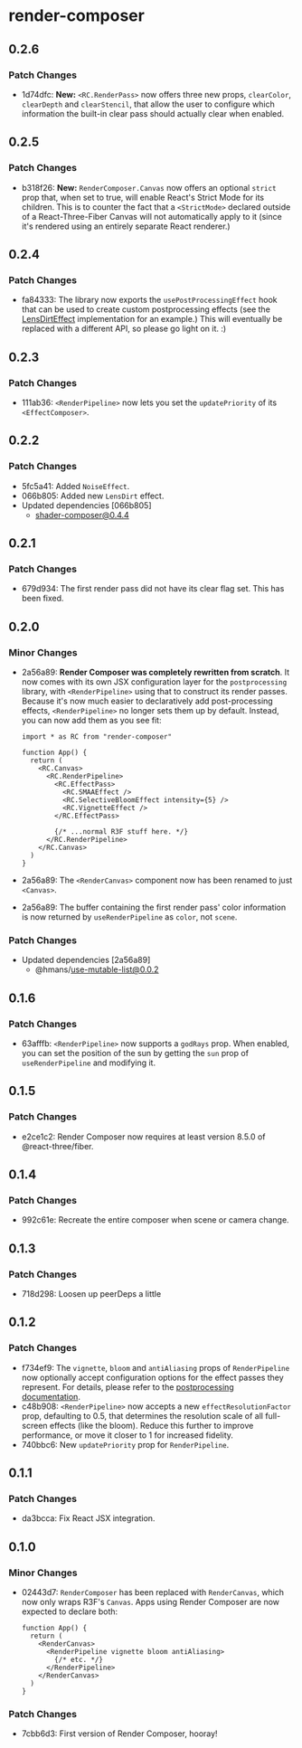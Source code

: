 # render-composer

## 0.2.6

### Patch Changes

- 1d74dfc: **New:** `<RC.RenderPass>` now offers three new props, `clearColor`, `clearDepth` and `clearStencil`, that allow the user to configure which information the built-in clear pass should actually clear when enabled.

## 0.2.5

### Patch Changes

- b318f26: **New:** `RenderComposer.Canvas` now offers an optional `strict` prop that, when set to true, will enable React's Strict Mode for its children. This is to counter the fact that a `<StrictMode>` declared outside of a React-Three-Fiber Canvas will not automatically apply to it (since it's rendered using an entirely separate React renderer.)

## 0.2.4

### Patch Changes

- fa84333: The library now exports the `usePostProcessingEffect` hook that can be used to create custom postprocessing effects (see the [LensDirtEffect](https://github.com/hmans/composer-suite/blob/ea4310f08ce5693e5fac4e6e59e97bf6fffa0144/packages/render-composer/src/effects/LensDirtEffect.tsx) implementation for an example.) This will eventually be replaced with a different API, so please go light on it. :)

## 0.2.3

### Patch Changes

- 111ab36: `<RenderPipeline>` now lets you set the `updatePriority` of its `<EffectComposer>`.

## 0.2.2

### Patch Changes

- 5fc5a41: Added `NoiseEffect`.
- 066b805: Added new `LensDirt` effect.
- Updated dependencies [066b805]
  - shader-composer@0.4.4

## 0.2.1

### Patch Changes

- 679d934: The first render pass did not have its clear flag set. This has been fixed.

## 0.2.0

### Minor Changes

- 2a56a89: **Render Composer was completely rewritten from scratch**. It now comes with its own JSX configuration layer for the `postprocessing` library, with `<RenderPipeline>` using that to construct its render passes. Because it's now much easier to declaratively add post-processing effects, `<RenderPipeline>` no longer sets them up by default. Instead, you can now add them as you see fit:

  ```tsx
  import * as RC from "render-composer"

  function App() {
    return (
      <RC.Canvas>
        <RC.RenderPipeline>
          <RC.EffectPass>
            <RC.SMAAEffect />
            <RC.SelectiveBloomEffect intensity={5} />
            <RC.VignetteEffect />
          </RC.EffectPass>

          {/* ...normal R3F stuff here. */}
        </RC.RenderPipeline>
      </RC.Canvas>
    )
  }
  ```

- 2a56a89: The `<RenderCanvas>` component now has been renamed to just `<Canvas>`.
- 2a56a89: The buffer containing the first render pass' color information is now returned by `useRenderPipeline` as `color`, not `scene`.

### Patch Changes

- Updated dependencies [2a56a89]
  - @hmans/use-mutable-list@0.0.2

## 0.1.6

### Patch Changes

- 63afffb: `<RenderPipeline>` now supports a `godRays` prop. When enabled, you can set the position of the sun by getting the `sun` prop of `useRenderPipeline` and modifying it.

## 0.1.5

### Patch Changes

- e2ce1c2: Render Composer now requires at least version 8.5.0 of @react-three/fiber.

## 0.1.4

### Patch Changes

- 992c61e: Recreate the entire composer when scene or camera change.

## 0.1.3

### Patch Changes

- 718d298: Loosen up peerDeps a little

## 0.1.2

### Patch Changes

- f734ef9: The `vignette`, `bloom` and `antiAliasing` props of `RenderPipeline` now optionally accept configuration options for the effect passes they represent. For details, please refer to the [postprocessing documentation](https://pmndrs.github.io/postprocessing/public/docs/).
- c48b908: `<RenderPipeline>` now accepts a new `effectResolutionFactor` prop, defaulting to 0.5, that determines the resolution scale of all full-screen effects (like the bloom). Reduce this further to improve performance, or move it closer to 1 for increased fidelity.
- 740bbc6: New `updatePriority` prop for `RenderPipeline`.

## 0.1.1

### Patch Changes

- da3bcca: Fix React JSX integration.

## 0.1.0

### Minor Changes

- 02443d7: `RenderComposer` has been replaced with `RenderCanvas`, which now only wraps R3F's `Canvas`. Apps using Render Composer are now expected to declare both:

  ```tsx
  function App() {
    return (
      <RenderCanvas>
        <RenderPipeline vignette bloom antiAliasing>
          {/* etc. */}
        </RenderPipeline>
      </RenderCanvas>
    )
  }
  ```

### Patch Changes

- 7cbb6d3: First version of Render Composer, hooray!
